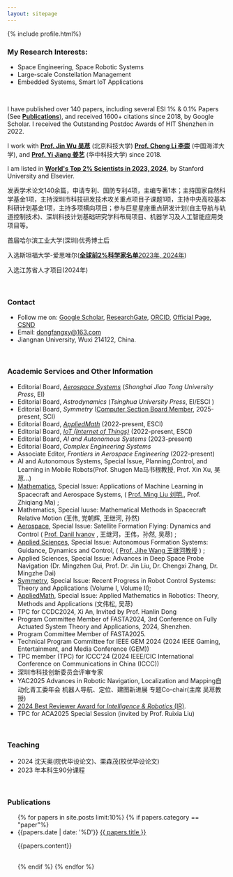```yaml
---
layout: sitepage
---
```





[comment]: # (Insert my picture)
{% include profile.html%}

[comment]: # (Insert my resume below)

<!--
### About Me
I was born in Qufu, China. I received the B.S. and M.S. degrees from the **Harbin Institute of Technology** (HIT, 哈尔滨工业大学), China, in 2012 and 2015, and the Ph.D. degree from **Shanghai Jiao Tong University** (上海交通大学), China. I worked at HIT, China from 2020-2022. Since 2022, I have been an Associate Professor of Jiangnan Univerisity, Wuxi China.
-->

### My Research Interests: 
- Space Engineering, Space Robotic Systems
- Large-scale Constellation Management
- Embedded Systems, Smart IoT Applications

<br />

I have published over 140 papers, including several ESI 1% & 0.1% Papers (See [**Publications**](https://dongfangxy.github.io/publications/)), and received 1600+ citations since 2018, by Google Scholar.  I received the Outstanding Postdoc Awards of HIT Shenzhen in 2022.

I work with [**Prof. Jin Wu 吴荩**](https://zarathustr.github.io/) (北京科技大学)  [**Prof. Chong Li 李崇**](https://coe.ouc.edu.cn/2019/0819/c9094a256005/page.htm) (中国海洋大学), and [**Prof. Yi Jiang 姜艺**](https://yijiang1992.github.io/) (华中科技大学) since 2018.

I am listed in [**World's Top 2% Scientists in 2023, 2024**](https://elsevier.digitalcommonsdata.com/datasets/btchxktzyw/7), by Stanford University and Elsevier.

发表学术论文140余篇，申请专利、国防专利4项，主编专著1本；主持国家自然科学基金1项，主持深圳市科技研发技术攻关重点项目子课题1项，主持中央高校基本科研计划基金1项，主持多项横向项目；参与巨星星座重点研发计划(自主导航与轨道控制技术)、深圳科技计划基础研究学科布局项目、机器学习及人工智能应用类项目等。

首届哈尔滨工业大学(深圳)优秀博士后

入选斯坦福大学-爱思唯尔([**全球前2%科学家名单**2023年, 2024年](https://topresearcherslist.com/Home/Profile?AuthFull=Zhang,%20Chengxi&FirstYear=2018))

入选江苏省人才项目(2024年)

<br />

### Contact
- Follow me on:
    [Google Scholar](https://scholar.google.com/citations?user=oHzlz50AAAAJ&hl),
    [ResearchGate](https://www.researchgate.net/profile/Chengxi_Zhang5),
    [ORCID](https://orcid.org/0000-0002-3130-6497), 
    [Official Page](https://iot.jiangnan.edu.cn/info/1142/3595.htm),
    [CSND](https://blog.csdn.net/Paolu2022/article/details/135201277) 
- Email: dongfangxy@163.com
- Jiangnan University, Wuxi 214122, China.

<br />

### Academic Services and Other Information 
- Editorial Board, [*Aerospace Systems*](https://link.springer.com/journal/42401/editorial-board) (*Shanghai Jiao Tong University Press*, EI)
- Editorial Board, *Astrodynamics* (*Tsinghua University Press*, EI/ESCI )
- Editorial Board, *Symmetry* ([Computer Section Board Member](https://www.mdpi.com/journal/symmetry/sectioneditors/computer?page_no=2), 2025-present, SCI)
- Editorial Board, [*AppliedMath*](https://www.mdpi.com/journal/appliedmath/editors) (2022-present, ESCI) 
- Editorial Board, [*IoT (Internet of Things)*](https://www.mdpi.com/journal/IoT/editors) (2022-present, ESCI) 
- Editorial Board, *AI and Autonomous Systems* (2023-present)
- Editorial Board, *Complex Engineering Systems*
- Associate Editor, *Frontiers in Aerospace Engineering* (2022-present) 
- AI and Autonomous Systems, Special Issue, Planning,Control, and Learning in Mobile Robots(Prof. Shugen Ma马书根教授, Prof. Xin Xu, 吴荩...)
- [Mathematics](https://www.mdpi.com/journal/mathematics/special_issues/09O2330789), Special Issue: Applications of Machine Learning in Spacecraft and Aerospace Systems, (  [Prof. Ming Liu 刘明.](http://homepage.hit.edu.cn/liuming23), Prof. Zhiqiang Ma) ; 
- Mathematics, Special Iuuse: Mathematical Methods in Spacecraft Relative Motion (王伟, 党朝辉, 王继河, 孙然)
- [Aerospace](https://www.mdpi.com/journal/aerospace/special_issues/U81MBDN1BK), Special Issue: Satellite Formation Flying: Dynamics and Control ( [Prof. Danil Ivanov](https://keldysh.ru/microsatellites/eng/team.html) , 王继河，王伟，孙然, 吴荩) ; 
- [Applied Sciences](https://www.mdpi.com/journal/aerospace/special_issues/U81MBDN1BK), Special Issue: Autonomous Formation Systems: Guidance, Dynamics and Control, ( [Prof. Jihe Wang 王继河教授](https://tianqin.sysu.edu.cn/members/wang-ji-he) ) ; 
- Applied Sciences, Special Issue: Advances in Deep Space Probe Navigation (Dr. Mingzhen Gui, Prof. Dr. Jin Liu, Dr. Chengxi Zhang, Dr. Mingzhe Dai)
- [Symmetry](https://www.mdpi.com/journal/symmetry/special_issues/Z28KR0YVB3), Special Issue: Recent Progress in Robot Control Systems: Theory and Applications (Volume I, Volume II); 
- [AppliedMath](https://www.mdpi.com/journal/appliedmath/special_issues/E967F41N4U), Special Issue: Applied Mathematics in Robotics: Theory, Methods and Applications (文伟松, 吴荩)
- TPC for CCDC2024, Xi An, Invited by Prof. Hanlin Dong
- Program Committee Member of FASTA2024, 3rd Conference on Fully Actuated System Theory and Applications, 2024, Shenzhen.
- Program Committee Member of FASTA2025.
- Technical Program Committee for IEEE GEM 2024 (2024 IEEE Gaming, Entertainment, and Media Conference (GEM))
- TPC member (TPC) for ICCC'24 (2024 IEEE/CIC International Conference on Communications in China (ICCC))
- 深圳市科技创新委员会评审专家
- YAC2025 Advances in Robotic Navigation, Localization and Mapping自动化青工委年会 机器人导航、定位、建图新进展 专题Co-chair(主席 吴荩教授)
- [2024 Best Reviewer Award for *Intelligence & Robotics* (IR)]( https://mp.weixin.qq.com/s/PHyQPFkhlAKbvnnm8ppLbA ).
- TPC for ACA2025 Special Session (invited by Prof. Ruixia Liu)


<br />

### Teaching
- 2024 沈天奥(院优毕设论文)、栗森茂(校优毕设论文)  
- 2023 年本科生90分课程

<br />

### Publications
<ul>
{% for papers in site.posts limit:10%}
{% if papers.category == "paper"%}
<li>
  {{papers.date | date: '%D'}} <a href="{{site.baseurl}}{{ papers.url }}">{{ papers.title }}</a>
  <p>{{papers.content}}</p>
  <br />
</li>
{% endif %}
{% endfor %}
</ul>





<!--
<a href="mailto:dongfangxy@163.com"><span style="line-height:2;">dongfangxy@163.com</span>;  <a href="mailto:cxzhang@jiangnan.edu.cn"><span style="line-height:2;">cxzhang@jiangnan.edu.cn</span>
# Experiences
* New Position, <a href="https://dongfangxy.github.io/">New Affiliation</a>, Location, 2021-
* Post-doc Position,  <a href="https://dongfangxy.github.io/">Harbin Institute of Technology</a>, School of Electronics and Information, Shenzhen, Dec 2019 - 2021.
-->

<!--
# Education
* Ph.D., Control Science and Engineering, <a href="https://dongfangxy.github.io/">Shanghai Jiao Tong University</a>, Shanghai, Mar. 2015 - Dec. 2019. 
* M.S.,  Microelectronics and Solid State Electronics, <a href="https://dongfangxy.github.io/">Harbin Institute of Technology</a>, Shenzhen, Sep. 2012 - Jan. 2015. 
* B.S.,  Electronics Science and Technology, <a href="https://dongfangxy.github.io/">Harbin Institute of Technology</a>, Weihai, Sep. 2008 - Jun. 2012.
-->

<!--
# Other information
* Service: 
国家自然科学基金信息学部函评专家 (Correspondence Review Expert of the National Natural Science Foundation of China, from 2020), Reviewer for more than 20 journals and conferences.
* Awards：
上海交大 2019 届研究生校友班级理事(2019-2024)，哈工大深圳优秀博士后(2021)。
-->

